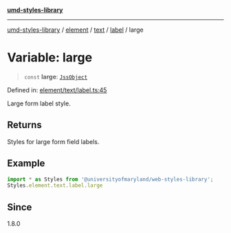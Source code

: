 [**umd-styles-library**](../../../../../../README.md)

***

[umd-styles-library](../../../../../../modules.md) / [element](../../../../../README.md) / [text](../../../README.md) / [label](../README.md) / large

# Variable: large

> `const` **large**: [`JssObject`](../../../../../../utilities/namespaces/transform/type-aliases/JssObject.md)

Defined in: [element/text/label.ts:45](https://github.com/UMD-Digital/design-system/blob/ada30a44686a89a90941bbd44a6f156101fc9b44/packages/styles/source/element/text/label.ts#L45)

Large form label style.

## Returns

Styles for large form field labels.

## Example

```typescript
import * as Styles from '@universityofmaryland/web-styles-library';
Styles.element.text.label.large
```

## Since

1.8.0
